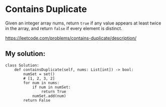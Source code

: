 # Contains Duplicate

Given an integer array nums, return `true` if any value appears at least twice in the array, and return `false` if every element is distinct.

https://leetcode.com/problems/contains-duplicate/description/

## My solution:

```python3
class Solution:
    def containsDuplicate(self, nums: List[int]) -> bool:
        numSet = set()
        # [1, 2, 3, 2]
        for num in nums:
            if num in numSet:
                return True
            numSet.add(num)
        return False
```
